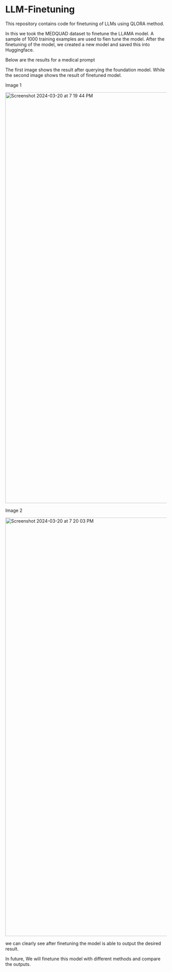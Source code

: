 # LLM-Finetuning

This repository contains code for finetuning of LLMs using QLORA method.

In this we took the MEDQUAD dataset to finetune the LLAMA model. A sample of 1000 training examples are used to fien tune the model.
After the finetuning of the model, we created a new model and saved this into Huggingface.

Below are the results for a medical prompt

The first image shows the result after querying the foundation model. While the second image shows the result of finetuned model.

Image 1

<img width="1283" alt="Screenshot 2024-03-20 at 7 19 44 PM" src="https://github.com/karthikyerrakota/LLM-Finetuning/assets/54073737/82e2da11-7bdd-4903-a1de-259b09ad10c3">

Image 2

<img width="1307" alt="Screenshot 2024-03-20 at 7 20 03 PM" src="https://github.com/karthikyerrakota/LLM-Finetuning/assets/54073737/b558edda-f1d5-4e29-b2ea-4b8638b743f6">

we can clearly see after finetuning the model is able to output the desired result. 

In future, We will finetune this model with different methods and compare the outputs.
